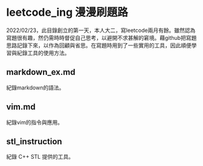 # leetcode_ing 漫漫刷題路

2022/02/23，此目錄創立的第一天，本人大二，寫leetcode兩月有餘。雖然認為寫題很有趣，然仍需時時督促自己思考，以避開不求甚解的窘境。藉github把寫題思路記錄下來，以作為回顧與省思。在寫題時用到了一些實用的工具，因此順便學習與紀錄工具的使用方法。

## markdown_ex.md

紀錄markdown的語法。


## vim.md

紀錄vim的指令與應用。

## stl_instruction

紀錄 C++ STL 提供的工具。 
